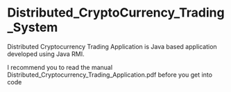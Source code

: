 # Distributed_CryptoCurrency_Trading_System
Distributed Cryptocurrency Trading Application is Java based application developed using Java RMI.

I recommend you to read the manual Distributed_Cryptocurrency_Trading_Application.pdf before you get into code
